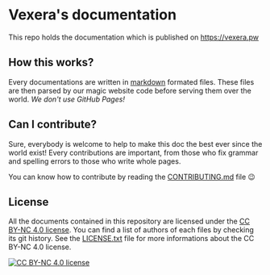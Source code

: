 # Vexera's documentation
This repo holds the documentation which is published on https://vexera.pw

## How this works?
Every documentations are written in [markdown](https://guides.github.com/features/mastering-markdown/) formated files.
These files are then parsed by our magic website code before serving them over the world. *We don't use GitHub Pages!*

## Can I contribute?
Sure, everybody is welcome to help to make this doc the best ever since the world exist!
Every contributions are important, from those who fix grammar and spelling errors to those who write whole pages.

You can know how to contribute by reading the [CONTRIBUTING.md](.github/CONTRIBUTING.md) file 😉

## License
All the documents contained in this repository are licensed under the [CC BY-NC 4.0 license](https://creativecommons.org/licenses/by-nc/4.0/).
You can find a list of authors of each files by checking its git history.
See the [LICENSE.txt](LICENSE.txt) file for more informations about the CC BY-NC 4.0 license.

[![CC BY-NC 4.0 license](https://i.creativecommons.org/l/by-nc/4.0/88x31.png)](https://creativecommons.org/licenses/by-nc/4.0/)
